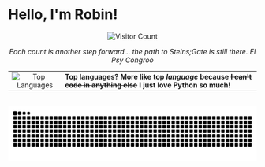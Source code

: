 # Hello, I'm Robin!

<div align="center">

  ![Visitor Count](https://counter-phi-rouge.vercel.app/teachmetw)

  *Each count is another step forward… the path to Steins;Gate is still there. El Psy Congroo*

</div>

<table>
  <tr>
    <td align="center" valign="middle">
      <img src="https://github-readme-stats.vercel.app/api/top-langs/?username=teachmetw&layout=compact&theme=radical" alt="Top Languages" />
    </td>
    <td align="left" valign="middle">
      <strong>Top languages? More like top <i>language</i> because <s>I can't code in anything else</s> I just love Python so much!</strong>
    </td>
  </tr>
</table>



<div align="center">
  <br>
  <img alt="snake eating my contributions" src="https://raw.githubusercontent.com/teachmetw/teachmetw/output/github-contribution-grid-snake-dark.svg" />
  
  <br/><br/><br/>
</div>
